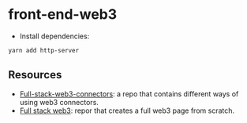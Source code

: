 # front-end-web3

- Install dependencies:
```bash
yarn add http-server
```

## Resources
- [Full-stack-web3-connectors](https://github.com/PatrickAlphaC/full-stack-web3-metamask-connectors): a repo that contains different ways of using web3 connectors.
- [Full stack web3](https://github.com/PatrickAlphaC/html-js-ethers-connect/tree/7fd43da59ff0c6ba4cf2c3dae0395bc6b8df03ad): repor that creates a full web3 page from scratch.